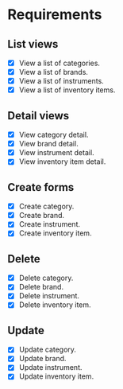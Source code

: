 # Requirements

## List views

- [x] View a list of categories.
- [x] View a list of brands.
- [x] View a list of instruments.
- [x] View a list of inventory items.

## Detail views

- [x] View category detail.
- [x] View brand detail.
- [x] View instrument detail.
- [x] View inventory item detail.

## Create forms

- [x] Create category.
- [x] Create brand.
- [x] Create instrument.
- [x] Create inventory item.

## Delete

- [x] Delete category.
- [x] Delete brand.
- [x] Delete instrument.
- [x] Delete inventory item.

## Update

- [x] Update category.
- [x] Update brand.
- [x] Update instrument.
- [x] Update inventory item.
